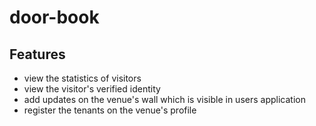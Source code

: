 # door-book

## Features

* view the statistics of visitors
* view the visitor's verified identity
* add updates on the venue's wall which is visible in users application
* register the tenants on the venue's profile
